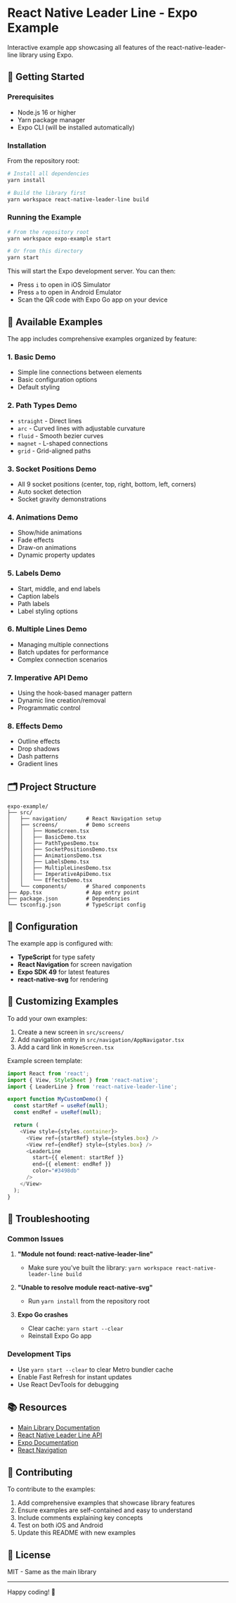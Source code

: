 # React Native Leader Line - Expo Example

Interactive example app showcasing all features of the react-native-leader-line library using Expo.

## 🚀 Getting Started

### Prerequisites

- Node.js 16 or higher
- Yarn package manager
- Expo CLI (will be installed automatically)

### Installation

From the repository root:

```bash
# Install all dependencies
yarn install

# Build the library first
yarn workspace react-native-leader-line build
```

### Running the Example

```bash
# From the repository root
yarn workspace expo-example start

# Or from this directory
yarn start
```

This will start the Expo development server. You can then:

- Press `i` to open in iOS Simulator
- Press `a` to open in Android Emulator
- Scan the QR code with Expo Go app on your device

## 📱 Available Examples

The app includes comprehensive examples organized by feature:

### 1. **Basic Demo**
- Simple line connections between elements
- Basic configuration options
- Default styling

### 2. **Path Types Demo**
- `straight` - Direct lines
- `arc` - Curved lines with adjustable curvature
- `fluid` - Smooth bezier curves
- `magnet` - L-shaped connections
- `grid` - Grid-aligned paths

### 3. **Socket Positions Demo**
- All 9 socket positions (center, top, right, bottom, left, corners)
- Auto socket detection
- Socket gravity demonstrations

### 4. **Animations Demo**
- Show/hide animations
- Fade effects
- Draw-on animations
- Dynamic property updates

### 5. **Labels Demo**
- Start, middle, and end labels
- Caption labels
- Path labels
- Label styling options

### 6. **Multiple Lines Demo**
- Managing multiple connections
- Batch updates for performance
- Complex connection scenarios

### 7. **Imperative API Demo**
- Using the hook-based manager pattern
- Dynamic line creation/removal
- Programmatic control

### 8. **Effects Demo**
- Outline effects
- Drop shadows
- Dash patterns
- Gradient lines

## 🗂️ Project Structure

```
expo-example/
├── src/
│   ├── navigation/      # React Navigation setup
│   ├── screens/         # Demo screens
│   │   ├── HomeScreen.tsx
│   │   ├── BasicDemo.tsx
│   │   ├── PathTypesDemo.tsx
│   │   ├── SocketPositionsDemo.tsx
│   │   ├── AnimationsDemo.tsx
│   │   ├── LabelsDemo.tsx
│   │   ├── MultipleLinesDemo.tsx
│   │   ├── ImperativeApiDemo.tsx
│   │   └── EffectsDemo.tsx
│   └── components/      # Shared components
├── App.tsx              # App entry point
├── package.json         # Dependencies
└── tsconfig.json        # TypeScript config
```

## 🔧 Configuration

The example app is configured with:

- **TypeScript** for type safety
- **React Navigation** for screen navigation
- **Expo SDK 49** for latest features
- **react-native-svg** for rendering

## 🎨 Customizing Examples

To add your own examples:

1. Create a new screen in `src/screens/`
2. Add navigation entry in `src/navigation/AppNavigator.tsx`
3. Add a card link in `HomeScreen.tsx`

Example screen template:

```typescript
import React from 'react';
import { View, StyleSheet } from 'react-native';
import { LeaderLine } from 'react-native-leader-line';

export function MyCustomDemo() {
  const startRef = useRef(null);
  const endRef = useRef(null);

  return (
    <View style={styles.container}>
      <View ref={startRef} style={styles.box} />
      <View ref={endRef} style={styles.box} />
      <LeaderLine
        start={{ element: startRef }}
        end={{ element: endRef }}
        color="#3498db"
      />
    </View>
  );
}
```

## 🐛 Troubleshooting

### Common Issues

1. **"Module not found: react-native-leader-line"**
   - Make sure you've built the library: `yarn workspace react-native-leader-line build`

2. **"Unable to resolve module react-native-svg"**
   - Run `yarn install` from the repository root

3. **Expo Go crashes**
   - Clear cache: `yarn start --clear`
   - Reinstall Expo Go app

### Development Tips

- Use `yarn start --clear` to clear Metro bundler cache
- Enable Fast Refresh for instant updates
- Use React DevTools for debugging

## 📚 Resources

- [Main Library Documentation](../../packages/react-native-leader-line/README.md)
- [React Native Leader Line API](../../packages/react-native-leader-line/README.md#api-reference)
- [Expo Documentation](https://docs.expo.dev)
- [React Navigation](https://reactnavigation.org)

## 🤝 Contributing

To contribute to the examples:

1. Add comprehensive examples that showcase library features
2. Ensure examples are self-contained and easy to understand
3. Include comments explaining key concepts
4. Test on both iOS and Android
5. Update this README with new examples

## 📄 License

MIT - Same as the main library

---

Happy coding! 🎉
